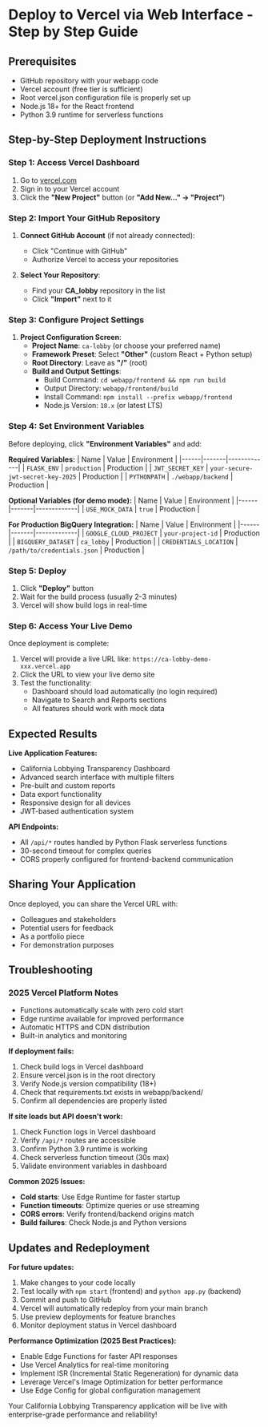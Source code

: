 # Deploy to Vercel via Web Interface - Step by Step Guide

## Prerequisites
- GitHub repository with your webapp code
- Vercel account (free tier is sufficient)
- Root vercel.json configuration file is properly set up
- Node.js 18+ for the React frontend
- Python 3.9 runtime for serverless functions

## Step-by-Step Deployment Instructions

### Step 1: Access Vercel Dashboard
1. Go to [vercel.com](https://vercel.com)
2. Sign in to your Vercel account
3. Click the **"New Project"** button (or **"Add New..." → "Project"**)

### Step 2: Import Your GitHub Repository
1. **Connect GitHub Account** (if not already connected):
   - Click "Continue with GitHub"
   - Authorize Vercel to access your repositories

2. **Select Your Repository**:
   - Find your **CA_lobby** repository in the list
   - Click **"Import"** next to it

### Step 3: Configure Project Settings
1. **Project Configuration Screen**:
   - **Project Name**: `ca-lobby` (or choose your preferred name)
   - **Framework Preset**: Select **"Other"** (custom React + Python setup)
   - **Root Directory**: Leave as **"/"** (root)
   - **Build and Output Settings**:
     - Build Command: `cd webapp/frontend && npm run build`
     - Output Directory: `webapp/frontend/build`
     - Install Command: `npm install --prefix webapp/frontend`
     - Node.js Version: `18.x` (or latest LTS)

### Step 4: Set Environment Variables
Before deploying, click **"Environment Variables"** and add:

**Required Variables:**
| Name | Value | Environment |
|------|-------|-------------|
| `FLASK_ENV` | `production` | Production |
| `JWT_SECRET_KEY` | `your-secure-jwt-secret-key-2025` | Production |
| `PYTHONPATH` | `./webapp/backend` | Production |

**Optional Variables (for demo mode):**
| Name | Value | Environment |
|------|-------|-------------|
| `USE_MOCK_DATA` | `true` | Production |

**For Production BigQuery Integration:**
| Name | Value | Environment |
|------|-------|-------------|
| `GOOGLE_CLOUD_PROJECT` | `your-project-id` | Production |
| `BIGQUERY_DATASET` | `ca_lobby` | Production |
| `CREDENTIALS_LOCATION` | `/path/to/credentials.json` | Production |

### Step 5: Deploy
1. Click **"Deploy"** button
2. Wait for the build process (usually 2-3 minutes)
3. Vercel will show build logs in real-time

### Step 6: Access Your Live Demo
Once deployment is complete:
1. Vercel will provide a live URL like: `https://ca-lobby-demo-xxx.vercel.app`
2. Click the URL to view your live demo site
3. Test the functionality:
   - Dashboard should load automatically (no login required)
   - Navigate to Search and Reports sections
   - All features should work with mock data

## Expected Results

**Live Application Features:**
- California Lobbying Transparency Dashboard
- Advanced search interface with multiple filters
- Pre-built and custom reports
- Data export functionality
- Responsive design for all devices
- JWT-based authentication system

**API Endpoints:**
- All `/api/*` routes handled by Python Flask serverless functions
- 30-second timeout for complex queries
- CORS properly configured for frontend-backend communication

## Sharing Your Application

Once deployed, you can share the Vercel URL with:
- Colleagues and stakeholders
- Potential users for feedback
- As a portfolio piece
- For demonstration purposes

## Troubleshooting

### 2025 Vercel Platform Notes
- Functions automatically scale with zero cold start
- Edge runtime available for improved performance
- Automatic HTTPS and CDN distribution
- Built-in analytics and monitoring

**If deployment fails:**
1. Check build logs in Vercel dashboard
2. Ensure vercel.json is in the root directory
3. Verify Node.js version compatibility (18+)
4. Check that requirements.txt exists in webapp/backend/
5. Confirm all dependencies are properly listed

**If site loads but API doesn't work:**
1. Check Function logs in Vercel dashboard
2. Verify `/api/*` routes are accessible
3. Confirm Python 3.9 runtime is working
4. Check serverless function timeout (30s max)
5. Validate environment variables in dashboard

**Common 2025 Issues:**
- **Cold starts**: Use Edge Runtime for faster startup
- **Function timeouts**: Optimize queries or use streaming
- **CORS errors**: Verify frontend/backend origins match
- **Build failures**: Check Node.js and Python versions

## Updates and Redeployment

**For future updates:**
1. Make changes to your code locally
2. Test locally with `npm start` (frontend) and `python app.py` (backend)
3. Commit and push to GitHub
4. Vercel will automatically redeploy from your main branch
5. Use preview deployments for feature branches
6. Monitor deployment status in Vercel dashboard

**Performance Optimization (2025 Best Practices):**
- Enable Edge Functions for faster API responses
- Use Vercel Analytics for real-time monitoring
- Implement ISR (Incremental Static Regeneration) for dynamic data
- Leverage Vercel's Image Optimization for better performance
- Use Edge Config for global configuration management

Your California Lobbying Transparency application will be live with enterprise-grade performance and reliability!
